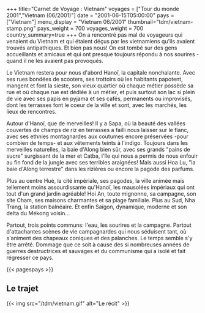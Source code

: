 +++
title="Carnet de Voyage : Vietnam"
voyages = ["Tour du monde 2001","Vietnam (06/2001)"]
date = "2001-06-15T05:00:00"
pays = ["Vietnam"]
menu_display = "Vietnam 06/2001"
thumbnail="tdm/vietnam-stamp.png"
pays_weight = 700
voyages_weight = 700
country_summary=true
+++
On a rencontré pas mal de voyageurs qui venaient du Vietnam et qui étaient déçus par les vietnamiens qu'ils avaient trouvés antipathiques. Et bien pas nous! On est tombé sur des gens accueillants et amicaux et qui ont presque toujours répondu à nos sourires - quand il ne les avaient pas provoqués. 

Le Vietnam restera pour nous d'abord Hanoï, la capitale nonchalante. Avec ses rues bondées de scooters, ses trottoirs où les habitants papotent, mangent et font la sieste, son vieux quartier où chaque métier possède sa rue et où chaque rue est dédiée à un métier, et puis surtout son lac si plein de vie avec ses papis en pyjama et ses cafés, permanents ou improvisés, dont les terrasses font le coeur de la ville et sont, avec les marchés, les lieux de rencontres.

Autour d'Hanoï, que de merveilles! Il y a Sapa, où la beauté des vallées couvertes de champs de riz en terrasses a failli nous laisser sur le flanc, avec ses ethnies montagnardes aux coutumes encore préservées -pour combien de temps- et aux vêtements teints à l'indigo. Toujours dans les merveilles naturelles, la baie d'Along bien sûr, avec ses grands "pains de sucre" surgissant de la mer et Catba, l'île qui nous a permis de nous enfouir au fin fond de la jungle avec ses terribles araignées! Mais aussi Hoa Lu, "la baie d'Along terrestre" dans les rizières ou encore la pagode des parfums.

Plus au centre Hué, la cité impériale, ses pagodes, la ville animée mais tellement moins assourdissante qu'Hanoï, les mausolées impériaux qui ont tout d'un grand jardin agréable! Hoi An, toute mignonne, sa campagne, son site Cham, ses maisons charmantes et sa plage familiale. Plus au Sud, Nha Trang, la station balnéaire. Et enfin Saïgon, dynamique, moderne et son delta du Mékong voisin...

Partout, trois points communs: l'eau, les sourires et la campagne. Partout d'attachantes scènes de vie campagnardes qui nous séduisent tant, où s'animent des chapeaux coniques et des palanches. Le temps semble s'y être arrêté. Dommage que ce soit à cause des si nombreuses années de guerres destructrices et sauvages et du communisme qui a isolé et fait régresser ce pays.

{{< pagespays >}}
## Le trajet
{{< img src="/tdm/vietnam.gif" alt="Le récit" >}}
